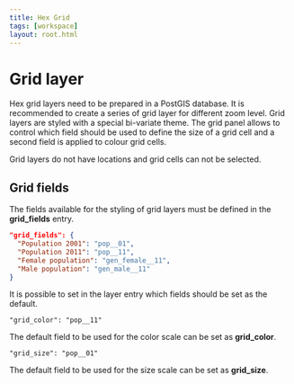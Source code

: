 ```yaml
---
title: Hex Grid
tags: [workspace]
layout: root.html
---
```


# Grid layer

Hex grid layers need to be prepared in a PostGIS database. It is recommended to create a series of grid layer for different zoom level. Grid layers are styled with a special bi-variate theme. The grid panel allows to control which field should be used to define the size of a grid cell and a second field is applied to colour grid cells.

Grid layers do not have locations and grid cells can not be selected.

## **Grid fields**

The fields available for the styling of grid layers must be defined in the **grid_fields** entry.

```json
"grid_fields": {
  "Population 2001": "pop__01",
  "Population 2011": "pop__11",
  "Female population": "gen_female__11",
  "Male population": "gen_male__11"
}
```

It is possible to set in the layer entry which fields should be set as the default.

`"grid_color": "pop__11"`

The default field to be used for the color scale can be set as **grid_color**.

`"grid_size": "pop__01"`

The default field to be used for the size scale can be set as **grid_size**.